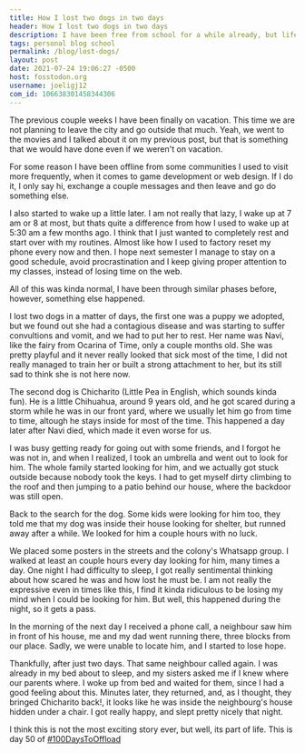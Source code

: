 ```yaml
---
title: How I lost two dogs in two days
header: How I lost two dogs in two days
description: I have been free from school for a while already, but life is still going. Somehow, I managed to lose two dogs, but there is a happy ending.
tags: personal blog school
permalink: /blog/lost-dogs/
layout: post
date: 2021-07-24 19:06:27 -0500
host: fosstodon.org
username: joeligj12
com_id: 106638301458344306
---
```

The previous couple weeks I have been finally on vacation. This time we are not planning to leave the city and go outside that much. Yeah, we went to the movies and I talked about it on my previous post, but that is something that we would have done even if we weren't on vacation.

For some reason I have been offline from some communities I used to visit more frequently, when it comes to game development or web design. If I do it, I only say hi, exchange a couple messages and then leave and go do something else. 

I also started to wake up a little later. I am not really that lazy, I wake up at 7 am or 8 at most, but thats quite a difference from how I used to wake up at 5:30 am a few months ago. I think that I just wanted to completely rest and start over with my routines. Almost like how I used to factory reset my phone every now and then. I hope next semester I manage to stay on a good schedule, avoid procrastination and I keep giving proper attention to my classes, instead of losing time on the web.

All of this was kinda normal, I have been through similar phases before, however, something else happened. 

I lost two dogs in a matter of days, the first one was a puppy we adopted, but we found out she had a contagious disease and was starting to suffer convultions and vomit, and we had to put her to rest. Her name was Navi, like the fairy from Ocarina of Time, only a couple months old. She was pretty playful and it never really looked that sick most of the time, I did not really managed to train her or built a strong attachment to her, but its still sad to think she is not here now.

The second dog is Chicharito (Little Pea in English, which sounds kinda fun). He is a little Chihuahua, around 9 years old, and he got scared during a storm while he was in our front yard, where we usually let him go from time to time, altough he stays inside for most of the time. This happened a day later after Navi died, which made it even worse for us.

I was busy getting ready for going out with some friends, and I forgot he was not in, and when I realized, I took an umbrella and went out to look for him. The whole family started looking for him, and we actually got stuck outside because nobody took the keys. I had to get myself dirty climbing to the roof and then jumping to a patio behind our house, where the backdoor was still open.

Back to the search for the dog. Some kids were looking for him too, they told me that my dog was inside their house looking for shelter, but runned away after a while. We looked for him a couple hours with no luck.


We placed some posters in the streets and the colony's Whatsapp group. I walked at least an couple hours every day looking for him, many times a day. One night I had difficulty to sleep, I got really sentimental thinking about how scared he was and how lost he must be. I am not really the expressive even in times like this, I find it kinda ridiculous to be losing my mind when I could be looking for him. But well, this happened during the night, so it gets a pass.

In the morning of the next day I received a phone call, a neighbour saw him in front of his house, me and my dad went running there, three blocks from our place. Sadly, we were unable to locate him, and I started to lose hope.

Thankfully, after just two days. That same neighbour called again. I was already in my bed about to sleep, and my sisters asked me if I knew where our parents where. I woke up from bed and waited for them, since I had a good feeling about this. Minutes later, they returned, and, as I thought, they bringed Chicharito back!, it looks like he was inside the neighbourg's house hidden under a chair. I got really happy, and slept pretty nicely that night.

I think this is not the most exciting story ever, but well, its part of life. This is day 50 of [#100DaysToOffload](https://100DaysToOffload.com)
